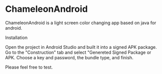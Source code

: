 # ChameleonAndroid

ChameleonAndroid is a light screen color changing app based on java for android.

Installation

Open the project in Android Studio and built it into a signed APK package. Go to the "Construction" tab and select "Genereted Signed Package or APK. Choose a key and password, the bundle type, and finish.

Please feel free to test.
